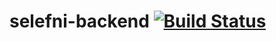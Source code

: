 # selefni-backend [![Build Status](https://travis-ci.org/yazfield/selefni-backend.svg?branch=master)](https://travis-ci.org/yazfield/selefni-backend)